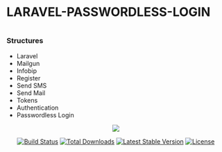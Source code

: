 <h1>LARAVEL-PASSWORDLESS-LOGIN<h1>

<h3>Structures</h3>

<ul>
  <li>Laravel</li>
  <li>Mailgun</li>
  <li>Infobip</li>
  <li>Register</li>
  <li>Send SMS</li>
  <li>Send Mail</li>
  <li>Tokens</li>
  <li>Authentication</li>
  <li>Passwordless Login</li>


</ul>  


  
<p align="center"><img src="https://laravel.com/assets/img/components/logo-laravel.svg"></p>

<p align="center">
<a href="https://travis-ci.org/laravel/framework"><img src="https://travis-ci.org/laravel/framework.svg" alt="Build Status"></a>
<a href="https://packagist.org/packages/laravel/framework"><img src="https://poser.pugx.org/laravel/framework/d/total.svg" alt="Total Downloads"></a>
<a href="https://packagist.org/packages/laravel/framework"><img src="https://poser.pugx.org/laravel/framework/v/stable.svg" alt="Latest Stable Version"></a>
<a href="https://packagist.org/packages/laravel/framework"><img src="https://poser.pugx.org/laravel/framework/license.svg" alt="License"></a>
</p>



